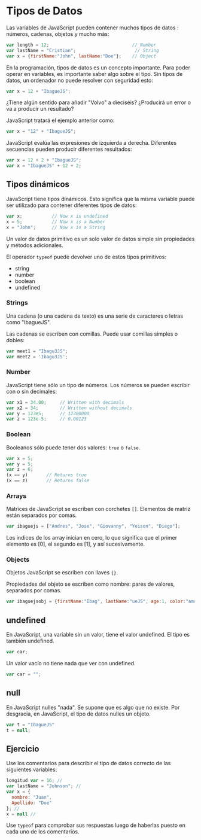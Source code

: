 # Tipos de Datos

Las variables de JavaScript pueden contener muchos tipos de datos : números, cadenas, objetos y mucho más:

```js
var length = 12;                               // Number
var lastName = "Cristian";                      // String
var x = {firstName:"John", lastName:"Doe"};    // Object
```

En la programación, tipos de datos es un concepto importante. Para poder operar
en variables, es importante saber algo sobre el tipo. Sin tipos de datos, un
ordenador no puede resolver con seguridad esto:

```js
var x = 12 + "IbagueJS";
```

¿Tiene algún sentido para añadir "Volvo" a dieciséis? ¿Producirá un error o va a
producir un resultado?

JavaScript tratará el ejemplo anterior como:

```js
var x = "12" + "IbagueJS";
```

JavaScript evalúa las expresiones de izquierda a derecha. Diferentes secuencias
pueden producir diferentes resultados:

```js
var x = 12 + 2 + "IbagueJS";
var x = "IbagueJS" + 12 + 2;
```

## Tipos dinámicos
JavaScript tiene tipos dinámicos. Esto significa que la misma variable puede ser
utilizado para contener diferentes tipos de datos:

```js
var x;           // Now x is undefined
x = 5;           // Now x is a Number
x = "John";      // Now x is a String
```

Un valor de datos primitivo es un solo valor de datos simple sin propiedades y
métodos adicionales.

El operador `typeof` puede devolver uno de estos tipos primitivos:

* string
* number
* boolean
* undefined


### Strings
Una cadena (o una cadena de texto) es una serie de caracteres o letras como
"IbagueJS".

Las cadenas se escriben con comillas. Puede usar comillas simples o dobles:

```js
var meet1 = "Ibagu3JS";
var meet2 = 'Ibagu3JS';
```

### Number
JavaScript tiene sólo un tipo de números. Los números se pueden escribir con o
sin decimales:

```js
var x1 = 34.00;     // Written with decimals
var x2 = 34;        // Written without decimals
var y = 123e5;      // 12300000
var z = 123e-5;     // 0.00123
```

### Boolean
Booleanos sólo puede tener dos valores: `true` o `false`.

```js
var x = 5;
var y = 5;
var z = 6;
(x == y)       // Returns true
(x == z)       // Returns false 
```

### Arrays
Matrices de JavaScript se escriben con corchetes `[]`. Elementos de matriz están
separados por comas.

```js
var ibaguejs = ["Andres", "Jose", "Giovanny", "Yeison", "Diego"];
```

Los indices de los array inician en cero, lo que significa que el primer
elemento es [0], el segundo es [1], y así sucesivamente.

### Objects
Objetos JavaScript se escriben con llaves `{}`.

Propiedades del objeto se escriben como nombre: pares de valores, separados por
comas.

```js
var ibaguejsobj = {firstName:"Ibag", lastName:"ueJS", age:1, color:"amarillo"};
```

## undefined
En JavaScript, una variable sin un valor, tiene el valor undefined. El tipo es
también undefined.

```js
var car;
```

Un valor vacío no tiene nada que ver con undefined.

```js
var car = "";
```

## null
En JavaScript nulles "nada". Se supone que es algo que no existe. Por desgracia,
en JavaScript, el tipo de datos nulles un objeto.

```js
var t = "IbagueJS"
t = null; 
```

## Ejercicio
Use los comentarios para describir el tipo de datos correcto de las siguientes
variables:

```js
longitud var = 16; //
var lastName = "Johnson"; //
var x = {
  nombre: "Juan",
  Apellido: "Doe"
}; //
x = null //
```

Use `typeof` para comprobar sus respuestas luego de haberlas puesto en cada uno
de los comentarios.

